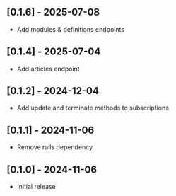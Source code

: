 ## [0.1.6] - 2025-07-08

- Add modules & definitions endpoints

## [0.1.4] - 2025-07-04

- Add articles endpoint

## [0.1.2] - 2024-12-04

- Add update and terminate methods to subscriptions

## [0.1.1] - 2024-11-06

- Remove rails dependency

## [0.1.0] - 2024-11-06

- Initial release

